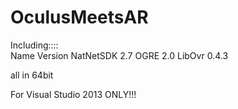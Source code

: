 OculusMeetsAR
=============

Including::::	
Name			Version
NatNetSDK 		2.7
OGRE 			2.0
LibOvr  		0.4.3

all in 64bit

For Visual Studio 2013 ONLY!!!